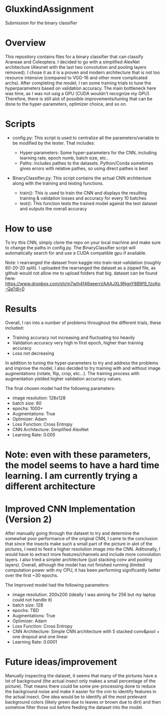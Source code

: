 # GluxkindAssignment
Submission for the binary classifier 



# Overview

This repository contains files for a binary classifier that can classify Araneae and Coleoptera. I decided to go with a simplified AlexNet architecture (Alexnet with the last two convolution and pooling layers removed). I chose it as it is a proven and modern architecture that is not too resource intensive (compared to VGG-16 and other more complicated archs). After completing the model, I ran some training trials to tune the hyperparameters based on validation accuracy. The main bottleneck here was time, as I was not usig a GPU (CUDA wouldn't recognize my GPU). Therefore, there is still alot of possible improvements/tuning that can be done to the hyper-parameters, optimizer choice, and so on.



# Scripts

  * config.py: This script is used to centralize all the parameters/variable to be modified by the tester. That includes:
    - Hyper-parameters: Some hyper-parameters for the CNN, including learning rate, epoch numb, batch size, etc..
    - Paths: includes pathes to the datasets. Python/Conda sometimes gives errors with relative pathes, so using direct pathes is best
  
  * BinaryClassifier.py: This script contains the actual CNN architecture along with the training and testing functions.
    - train(): This is used to train the CNN and displays the resulting training & validation losses and accuracy for every 10 batches 
    - test(): This function tests the trained model against the test dataset and outputs the overall accuracy
    



# How to use

To try this CNN, simply clone the repo on your local machine and make sure to change the paths in config.py. The BinaryClassifier script will automatically search for and use a CUDA compatible gpu if available. 

Note: I rearranged the dataset from kaggle into train-test-validation (roughly 60-20-20 split). I uploaded the rearranged the dataset as a zipped file, as github would not allow me to upload folders that big. dataset can be found here: https://www.dropbox.com/sh/m7wih4f46qeerrj/AAAJXL9NgnY8B9f9_fzoKp-Qa?dl=0


# Results

Overall, I ran into a number of problems throughout the different trials, these included:
* Training accuracy not increasing and fluctuating too heavily
* Validation accuracy very high in first epoch, higher than training accuracy 
* Loss not decreasing

In addition to tuning the hyper-parameters to try and address the problems and improve the model, I also decided to try training with and without image augmentations (rotate, flip, crop, etc...). The training process with augmentation yielded higher validation accurracy values.

The final chosen model had the following parameters:
* image resolution: 128x128
* batch size: 80
* epochs: 1000+
* Augmentations: True
* Optimizer: Adam
* Loss Function: Cross Entropy
* CNN Architecture: Simplified AlexNet
* Learning Rate: 0.005


# Note: even with these parameters, the model seems to have a hard time learning. I am currently trying a different architecture

# Improved CNN Implementation (Version 2)

After manually going through the dataset to try and determine the somewhat poor performance of the original CNN, I came to the conclusion that since the insects make such a small part of the picture in alot of the pictures, I need to feed a higher resolution image into the CNN. Aditionally, I would have to extract more features/channels and include more convolution layers. I also tried a simpler architecture (just stacking conv and pooling layers). Overall, although the model has not finished running (limited computation power with my CPU, it has been performing significantly better over the first ~30 epochs.

The Improved model had the following parameters:
* image resolution: 200x200 (ideally I was aiming for 256 but my laptop could not handle it)
* batch size: 128
* epochs: TBD
* Augmentations: True
* Optimizer: Adam
* Loss Function: Cross Entropy
* CNN Architecture: Simple CNN architecture with 5 stacked conv&pool + one dropout and one linear
* Learning Rate: 0.0001







# Future ideas/improvement

Manually inspecting the dataset, it seems that many of the pictures have a lot of background (the actual insect only makes a small percentage of the picture). That means there could be some pre-processing done to reduce the background noise and make it easier for the cnn to identify features in the actual insect. One idea would be to identify all the most prelevant background colors (likely green due to leaves or brown due to dirt) and then somehow filter those out before feeding the dataset into the model.
